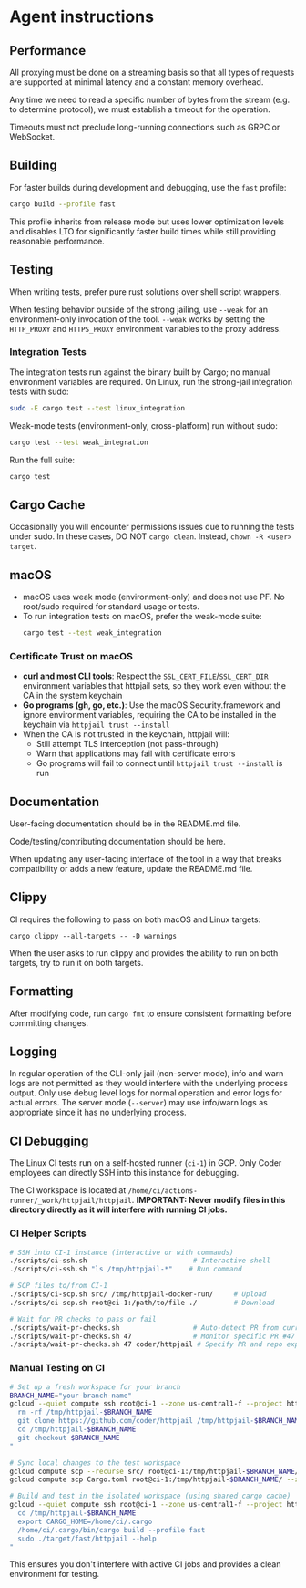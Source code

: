 # Agent instructions

## Performance

All proxying must be done on a streaming basis so that all types of requests are
supported at minimal latency and a constant memory overhead.

Any time we need to read a specific number of bytes from the stream (e.g. to determine
protocol), we must establish a timeout for the operation.

Timeouts must not preclude long-running connections such as GRPC or WebSocket.

## Building

For faster builds during development and debugging, use the `fast` profile:

```bash
cargo build --profile fast
```

This profile inherits from release mode but uses lower optimization levels and disables LTO
for significantly faster build times while still providing reasonable performance.

## Testing

When writing tests, prefer pure rust solutions over shell script wrappers.

When testing behavior outside of the strong jailing, use `--weak` for an environment-only
invocation of the tool. `--weak` works by setting the `HTTP_PROXY` and `HTTPS_PROXY` environment
variables to the proxy address.

### Integration Tests

The integration tests run against the binary built by Cargo; no manual environment variables are required. On Linux, run the strong-jail integration tests with sudo:

```bash
sudo -E cargo test --test linux_integration
```

Weak-mode tests (environment-only, cross-platform) run without sudo:

```bash
cargo test --test weak_integration
```

Run the full suite:

```bash
cargo test
```

## Cargo Cache

Occasionally you will encounter permissions issues due to running the tests under sudo. In these cases,
DO NOT `cargo clean`. Instead, `chown -R <user> target`.

## macOS

- macOS uses weak mode (environment-only) and does not use PF. No root/sudo required for standard usage or tests.
- To run integration tests on macOS, prefer the weak-mode suite:
  ```bash
  cargo test --test weak_integration
  ```

### Certificate Trust on macOS

- **curl and most CLI tools**: Respect the `SSL_CERT_FILE`/`SSL_CERT_DIR` environment variables that httpjail sets, so they work even without the CA in the system keychain
- **Go programs (gh, go, etc.)**: Use the macOS Security.framework and ignore environment variables, requiring the CA to be installed in the keychain via `httpjail trust --install`
- When the CA is not trusted in the keychain, httpjail will:
  - Still attempt TLS interception (not pass-through)
  - Warn that applications may fail with certificate errors
  - Go programs will fail to connect until `httpjail trust --install` is run

## Documentation

User-facing documentation should be in the README.md file.

Code/testing/contributing documentation should be here.

When updating any user-facing interface of the tool in a way that breaks compatibility or adds a new feature, update the README.md file.

## Clippy

CI requires the following to pass on both macOS and Linux targets:

```
cargo clippy --all-targets -- -D warnings
```

When the user asks to run clippy and provides the ability to run on both targets, try to run it
on both targets.

## Formatting

After modifying code, run `cargo fmt` to ensure consistent formatting before committing changes.

## Logging

In regular operation of the CLI-only jail (non-server mode), info and warn logs are not permitted as they would interfere with the underlying process output. Only use debug level logs for normal operation and error logs for actual errors. The server mode (`--server`) may use info/warn logs as appropriate since it has no underlying process.

## CI Debugging

The Linux CI tests run on a self-hosted runner (`ci-1`) in GCP. Only Coder employees can directly SSH into this instance for debugging.

The CI workspace is located at `/home/ci/actions-runner/_work/httpjail/httpjail`. **IMPORTANT: Never modify files in this directory directly as it will interfere with running CI jobs.**

### CI Helper Scripts

```bash
# SSH into CI-1 instance (interactive or with commands)
./scripts/ci-ssh.sh                          # Interactive shell
./scripts/ci-ssh.sh "ls /tmp/httpjail-*"    # Run command

# SCP files to/from CI-1
./scripts/ci-scp.sh src/ /tmp/httpjail-docker-run/     # Upload
./scripts/ci-scp.sh root@ci-1:/path/to/file ./         # Download

# Wait for PR checks to pass or fail
./scripts/wait-pr-checks.sh                  # Auto-detect PR from current branch
./scripts/wait-pr-checks.sh 47               # Monitor specific PR #47
./scripts/wait-pr-checks.sh 47 coder/httpjail # Specify PR and repo explicitly
```

### Manual Testing on CI

```bash
# Set up a fresh workspace for your branch
BRANCH_NAME="your-branch-name"
gcloud --quiet compute ssh root@ci-1 --zone us-central1-f --project httpjail -- "
  rm -rf /tmp/httpjail-$BRANCH_NAME
  git clone https://github.com/coder/httpjail /tmp/httpjail-$BRANCH_NAME
  cd /tmp/httpjail-$BRANCH_NAME
  git checkout $BRANCH_NAME
"

# Sync local changes to the test workspace
gcloud compute scp --recurse src/ root@ci-1:/tmp/httpjail-$BRANCH_NAME/ --zone us-central1-f --project httpjail
gcloud compute scp Cargo.toml root@ci-1:/tmp/httpjail-$BRANCH_NAME/ --zone us-central1-f --project httpjail

# Build and test in the isolated workspace (using shared cargo cache)
gcloud --quiet compute ssh root@ci-1 --zone us-central1-f --project httpjail -- "
  cd /tmp/httpjail-$BRANCH_NAME
  export CARGO_HOME=/home/ci/.cargo
  /home/ci/.cargo/bin/cargo build --profile fast
  sudo ./target/fast/httpjail --help
"
```

This ensures you don't interfere with active CI jobs and provides a clean environment for testing.
